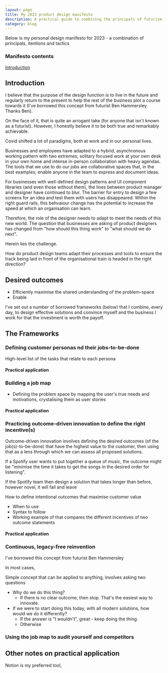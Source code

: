 ```yaml
---
layout: page
title: My 2023 product design manifesto
description: A practical guide to combining the principals of futurism and innovation in product design teams
category: blog
---
```


Below is my personal design manifesto for 2023 - a combination of principals, itentions and tactics

### Manifesto contents
[Introduction](#introduction)


## Introduction
I believe that the purpose of the design function is to live in the future and regularly return to the present to help the rest of the business plot a course towards it (I've borrowed this concept from futurist Ben Hammersley. Thanks Ben). 

On the face of it, that is quite an arrogant take (for anyone that isn't known as a futurist). However, I honestly believe it to be both true and remarkably achievable. 

Covid shifted a lot of paradigms, both at work and in our personal lives. 

Businesses and employees have adapted to a hybrid, asynchronous working pattern with two extremes; solitary focused work at your own desk in your own home and intense in-person collaboration with heavy agendas. The tools that we use to do our jobs are collaborative spaces that, in the best examples, enable anyone in the team to express and document ideas. 

For businesses with well-defined design patterns and UI component libraries (and even those without them), the lines between product manager and designer have continued to blur. The barrier for entry to design a few screens for an idea and test them with users has disappeared. Within the right guard rails, this behvaiour change has the potential to increase the speed at which an organisation can learn. 

Therefore, the role of the designer needs to adapt to meet the needs of this new world. The question that businesses are asking of product designers has changed from "how should this thing work" to "what should we do next". 

Herein lies the challenge. 

How do product design teams adapt their processes and tools to ensure the track being laid in front of the organisational train is headed in the right direction?

## Desired outcomes
* Efficiently maximise the shared understanding of the problem-space 
* Enable  

I've set out a number of borrowed frameworks (below) that I combine, every day, to design effective solutions and convince myself and the business I work for that the investment is worth the payoff.


## The Frameworks
### Defining customer personas nd their jobs-to-be-done

High-level list of the tasks that relate to each persona

#### Practical application


### Building a job map
* Defining the problem space by mapping the user's true needs and motivations, crystalising them as user stories

#### Practical application


### Practicing outcome-driven innovation to define the right incentive(s)
Outcome-driven innovation involves defining the desired outcomes (of the job(s)-to-be-done) that have the highest value to the customer, then using that as a lens through which we can assess all proposed solutions. 

If a Spotify user wants to put together a queue of music, the outcome might be "minimise the time it takes to get the songs in the desired order for listening". 

If the Spotify team then design a solution that takes longer than before, however novel, it will fail and leave 

How to define intentional outcomes that maximise customer value
* When to use
* Syntax to follow
* Working example of that compares the different incentives of two outcome statements

#### Practical application


### Continuous, legacy-free reinvention
I've borrowed this concept from futurist Ben Hammersley

In most cases, 

Simple concept that can be applied to anything, involves asking two questions
* Why do we do this thing?
	* If there is no clear outcome, then stop. That's the easiest way to innovate. 
* If we were to start doing this today, with all modern solutions, how would we do it differently? 
	* If the answer is "I wouldn't", great - keep doing the thing. 
	* Otherwise 

### Using the job map to audit yourself and competitors

## Other notes on practical application


Notion is my preferred tool, 
